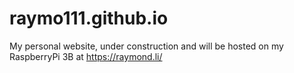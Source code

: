 # raymo111.github.io
My personal website, under construction and will be hosted on my RaspberryPi 3B at https://raymond.li/
